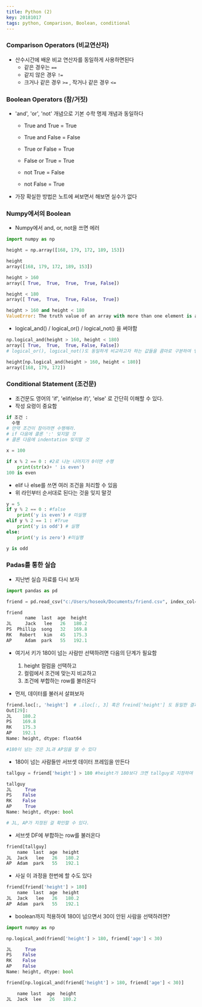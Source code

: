 ```yaml
---
title: Python (2)
key: 20181017
tags: python, Comparison, Boolean, conditional
---
```


### Comparison Operators (비교연산자)
- 산수시간에 배운 비교 연산자를 동일하게 사용하면된다
  - 같은 경우는 `==`
  - 같지 않은 경우 `!=`
  - 크거나 같은 경우 `>=` , 작거나 같은 경우 `<=`

### Boolean Operators (참/거짓)
- 'and', 'or', 'not' 개념으로 기본 수학 명제 개념과 동일하다
  - True and True = True
  - True and False = False

  - True or False = True
  - False or True = True

  - not True = False
  - not False = True
- 가장 확실한 방법은 노트에 써보면서 해보면 실수가 없다

### Numpy에서의 Boolean
- Numpy에서 and, or, not을 쓰면 에러

~~~python
import numpy as np

height = np.array([168, 179, 172, 189, 153])

height
array([168, 179, 172, 189, 153])

height > 160
array([ True,  True,  True,  True, False])

height < 180
array([ True,  True,  True, False,  True])

height > 160 and height < 180
ValueError: The truth value of an array with more than one element is ambiguous. Use a.any() or a.all()
~~~

- logical_and() / logical_or() / logical_not() 을 써야함

~~~python
np.logical_and(height > 160, height < 180)
array([ True,  True,  True, False, False])
# logical_or(), logical_not()도 동일하게 비교하고자 하는 값들을 콤마로 구분하여 넣으면 된다

height[np.logical_and(height > 160, height < 180)]
array([168, 179, 172])
~~~

### Conditional Statement (조건문)
- 조건문도 영어의 'if', 'elif(else if)', 'else' 로 간단히 이해할 수 있다.
- 작성 요령이 중요함

~~~python
if 조건 :
  수행
# 만약 조건이 참이라면 수행해라.
# if 다음에 콜론 ':' 잊지말 것
# 콜론 다음에 indentation 잊지말 것

x = 100

if x % 2 == 0 : #2로 나눈 나머지가 0이면 수행
    print(str(x)+ ' is even')   
100 is even
~~~

- elif 나 else를 쓰면 여러 조건을 처리할 수 있음
- 위 라인부터 순서대로 된다는 것을 잊지 말것

~~~python
y = 5
if y % 2 == 0 : #false
    print('y is even') # 미실행
elif y % 2 == 1 : #True
    print('y is odd') # 실행
else:
    print('y is zero') #미실행

y is odd
~~~

### Padas를 통한 실습
- 지난번 실습 자료를 다시 보자

~~~python
import pandas as pd

friend = pd.read_csv("c:/Users/hoseok/Documents/friend.csv", index_col=0)

friend
       name  last  age  height
JL     Jack   lee   26   180.2
PS  Phillip  song   32   169.8
RK   Robert   kim   45   175.3
AP     Adam  park   55   192.1
~~~

- 여기서 키가 180이 넘는 사람만 선택하려면 다음의 단계가 필요함
  1. height 컬럼을 선택하고
  2. 컬럼에서 조건에 맞는지 비교하고
  3. 조건에 부합하는 row를 불러온다


- 먼저, 데이터를 불러서 살펴보자

~~~python
friend.loc[:, 'height']  # .iloc[:, 3] 혹은 freind['height'] 도 동일한 결과가 나온다
Out[29]:
JL    180.2
PS    169.8
RK    175.3
AP    192.1
Name: height, dtype: float64

#180이 넘는 것은 JL과 AP임을 알 수 있다
~~~

- 180이 넘는 사람들만 서브셋 데이터 프레임을 만든다

~~~python
tallguy = friend['height'] > 180 #height가 180보다 크면 tallguy로 지정하여 서브셋 데이터프레임을 만든다

tallguy
JL     True
PS    False
RK    False
AP     True
Name: height, dtype: bool

# JL, AP가 지정된 걸 확인할 수 있다.
~~~

- 서브셋 DF에 부합하는 row를 불러온다

~~~python
friend[tallguy]
    name  last  age  height
JL  Jack   lee   26   180.2
AP  Adam  park   55   192.1
~~~

- 사실 이 과정을 한번에 할 수도 있다

~~~python
friend[friend['height'] > 180]
    name  last  age  height
JL  Jack   lee   26   180.2
AP  Adam  park   55   192.1
~~~

- boolean까지 적용하여 180이 넘으면서 30이 안된 사람을 선택하려면?

~~~python
import numpy as np

np.logical_and(friend['height'] > 180, friend['age'] < 30)

JL     True
PS    False
RK    False
AP    False
Name: height, dtype: bool

friend[np.logical_and(friend['height'] > 180, friend['age'] < 30)]

    name last  age  height
JL  Jack  lee   26   180.2
~~~
